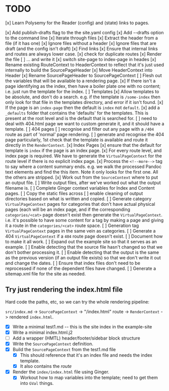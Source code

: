 # TODO

[x] Learn Polysemy for the Reader (config) and (state) links to pages.

[x] Add publish-drafts flag to the the site.yaml config
[x] Add --drafts option to the command line
[x] Iterate through files
[x] Extract the header from a file (if it has one)
[x] Ignore files without a header
[x] Ignore files that are draft (and the config isn't draft)
[x] Find links
[x] Ensure that internal links and routes are always lower case.
[x] check for duplicate routes
[x] Render the file
[ ] ... and write it
[x] switch site-page to index-page in heades
[x] Rename existing RouteContext to HeaderContext to reflect that it's just
      used internally to build the SourcePageHeader
[x] Move HeaderContext into Header
[x] Rename SourcePageHeader to SourcePageContext
[ ] Flesh out the variables that will be available to a rendering page.
[x] If there isn't a page identifying as the index, then have a boiler plate
      one with no content; i.e. just run the template for the index.
[ ] Templates
  [x] Allow templates to be absolute, and don't do a search.  e.g. if the
      template is `/some-index` then only look for that file in the templates
      directory, and error if it isn't found.
  [x] If the page is an `index-page` then the default is `index` not
      `default`.
  [x] add a `_defaults` folder that contains the 'defaults' for the
      templates.  This is present at the root level and is the default that is
      searched for.
  [ ] need to deal with 404.html page we want to custom generate it, and it
      should have a template.
[ ] 404 pages
  [ ] recognise and filter out any page with a `/404` route as part of
      'normal' page rendering.
  [ ] generate and recognise the 404 page particularly, 1st check that the
      template is available and route it directly in the `RenderContext`.
[x] Index Pages
  [x] ensure that the default for template is `index` if the page is an index
      page.
  [x] For every route level, and index page is required.  We have to generate
      the `VirtualPageContext` for the route level if there is no explicit
      index page.
[x] Process the `<!--more-->` tag to say where a content summary ends.  e.g.
    we walk the processed Pandoc text elements and find the this item.  Note
    it only looks for the first one.  All the others are stripped.
[x] Work out from the `SourceContext` where to put an output file.
[ ] Write output files, after we've worked out what the output filename is.
[ ] Complete Ginger context variables for Index and Content pages.
[ ] Copy the static files across
[ ] enable cleaning of output directories based on what is written and
    copied.
[ ] Generate category `VirtualPageContext` pages for categories that don't
    have actual physical pages (each will be an index page, and if the
    corresponding `categories/<cat>` page doesn't exist then generate the
    `VirtualPageContext`.  i.e. it's possible to have some content for
    a tag by making a page and giving it a route in the `categories/<cat>`
    route space.
[ ] Generation tag `VirtualPageContext` pages in the same vein as
    categories.
[ ] Generate a 404 `VirtualPageContext` if a `404` route page doesn't
    exist.
[ ] Document how to make it all work.
[ ] Expand out the example site so that it serves as an example.
[ ] Enable detecting that the source file hasn't changed so that we don't
    bother processing it.
[ ] Enable detecting that the output is the same as the previous version
    (if an output file exists) so that we don't write it out and change the
    dates.
[ ] Ensure that index files don't need to be reprocessed if none of the
    dependent files have changed.
[ ] Generate a sitemap.xml file for the site as needed.


## Try just rendering the index.html file

Hard code the paths, etc, so we can try the whole rendering pipeline:

  `src/index.md` -> `SourcePageContext` -> "/index.html" route -> `RenderContext` ->
  rendered `index.html`.

* [x] Write a minimal test1.md  -- this is the site index in the example-site
* [x] Write a minimal index.html.j2
* [ ] Add a wrapper (HMTL) header/footer/sidebar block structure
* [x] Write the `SourcePageContext` definition.
* [x] Build the `SourcePageContext` from the test1.md file
  * [x] This should reference that it's an index file and needs the index
        template.
  * [x] It also contains the *route*
* [x] Render the `index/index.html` file using Ginger.
  * [x] Workout how to map variables into the template; need to get them into
        `GVal` things.
